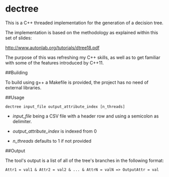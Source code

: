 dectree
=======

This is a C++ threaded implementation for the generation of a decision tree.

The implementation is based on the methodology as explained within this set of slides:

http://www.autonlab.org/tutorials/dtree18.pdf

The purpose of this was refreshing my C++ skills, as well as to get familiar with some of the features introduced by C++11.

##Building

To build using g++ a Makefile is provided, the project has no need of external libraries.

##Usage

```
dectree input_file output_attribute_index [n_threads]
```

- *input_file* being a CSV file with a header row and using a semicolon as delimiter.

- *output_attribute_index* is indexed from 0

- *n_threads* defaults to 1 if not provided

##Output

The tool's output is a list of all of the tree's branches in the following format:

```
Attr1 = val1 & Attr2 = val2 & ... & AttrN = valN => OutputAttr = val
```